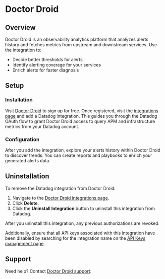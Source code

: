 # Doctor Droid

## Overview

Doctor Droid is an observability analytics platform that analyzes alerts history and fetches metrics from upstream and downstream services. Use the integration to:
- Decide better thresholds for alerts
- Identify alerting coverage for your services
- Enrich alerts for faster diagnosis

## Setup

### Installation
Visit [Doctor Droid][1] to sign up for free. Once registered, visit the [integrations page][2]  and add a Datadog integration. This guides you through the Datadog OAuth flow to grant Doctor Droid access to query APM and infrastructure metrics from your Datadog account.

### Configuration
After you add the integration, explore your alerts history within Doctor Droid to discover trends. You can create reports and playbooks to enrich your generated alerts data.

## Uninstallation

To remove the Datadog integration from Doctor Droid:
1. Navigate to the [Doctor Droid integrations page][2].
1. Click  **Delete**. 
1. Click the  **Uninstall Integration**  button to uninstall this integration from Datadog. 

After you uninstall this integration, any previous authorizations are revoked.

Additionally, ensure that all API keys associated with this integration have been disabled by searching for the integration name on the  [API Keys management page][3].

## Support

Need help? Contact  [Doctor Droid support](mailto:support@drdroid.io).

[1]: https://alertops-app.drdroid.io/
[2]: https://alertops-app.drdroid.io/integrations
[3]: https://app.datadoghq.com/organization-settings/api-keys?filter=DoctorDroid